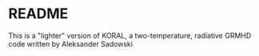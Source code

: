 # README #

This is a "lighter" version of KORAL, a two-temperature, radiative GRMHD code written by Aleksander Sadowski
